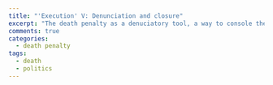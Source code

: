 ```yaml
---
title: "'Execution' V: Denunciation and closure"
excerpt: "The death penalty as a denuciatory tool, a way to console the families of victims"
comments: true
categories: 
  - death penalty
tags:
  - death
  - politics
---
```


